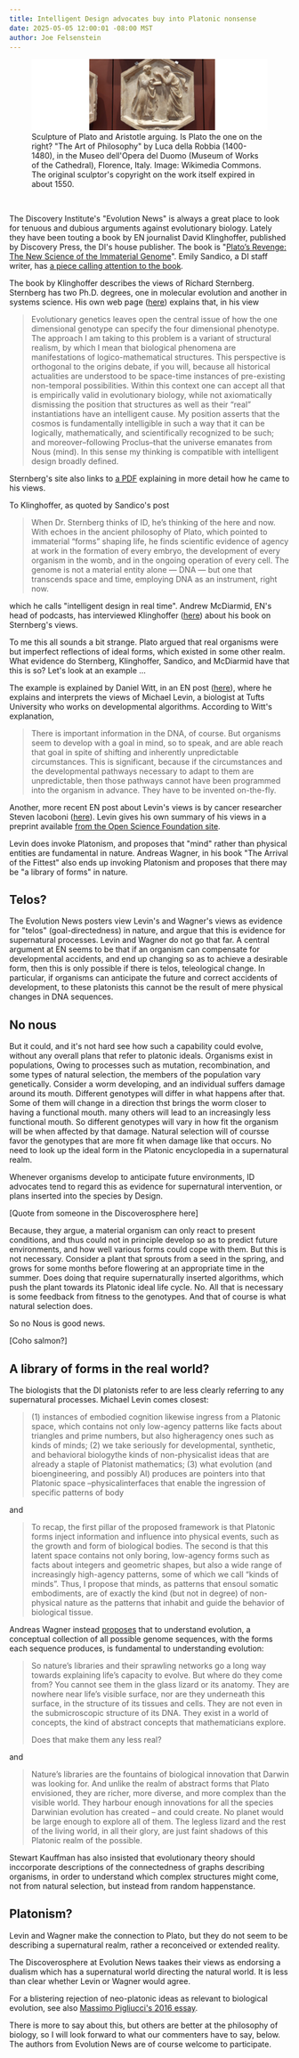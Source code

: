 ```yaml
---
title: Intelligent Design advocates buy into Platonic nonsense
date: 2025-05-05 12:00:01 -08:00 MST
author: Joe Felsenstein
---
```


<figure><img src="/uploads/2025/PlatoAristotle.jpg" alt="[Sculpture of Plato and Aristotle arguing]" />
<figcaption>Sculpture of Plato and Aristotle arguing.  Is Plato the one on the right?  "The Art of Philosophy"  by  Luca della Robbia (1400-1480), in 
the Museo dell'Opera del Duomo (Museum of Works of the Cathedral), Florence, Italy.  Image: Wikimedia Commons.  The original sculptor's copyright on the work itself expired in about 1550.</figure>

<p>&nbsp;</p>


The Discovery Institute's "Evolution News" is always a great place to look for tenuous and dubious arguments against evolutionary 
biology.  Lately they have been touting a book by EN journalist David Klinghoffer, published by Discovery Press, 
the DI's house publisher.  The book is "[Plato’s Revenge: The New Science of the Immaterial Genome](https://discovery.press/b/platos-revenge/)".   Emily Sandico, a DI staff writer, has [a piece calling attention to the book]( https://evolutionnews.org/2025/04/platos-revenge-intelligent-design-in-real-time/).

The book by Klinghoffer describes the views of Richard Sternberg.  Sternberg has two 
Ph.D. degrees, one in molecular evolution and another in systems science.  His
own web page ([here](https://richardsternberg.com/)) explains that, in his view

> Evolutionary genetics leaves open the central issue of how the one dimensional genotype can specify the four dimensional phenotype. The approach I am taking to this problem is a variant of structural realism, by which I mean that biological phenomena are manifestations of logico-mathematical structures. This perspective is orthogonal to the origins debate, if you will, because all historical actualities are understood to be space-time instances of pre-existing non-temporal possibilities. Within this context one can accept all that is empirically valid in evolutionary biology, while not axiomatically dismissing the position that structures as well as their “real” instantiations have an intelligent cause. My position asserts that the cosmos is fundamentally intelligible in such a way that it can be logically, mathematically, and scientifically recognized to be such; and moreover–following Proclus–that the universe emanates from Nous (mind). In this sense my thinking is compatible with intelligent design broadly defined.

Sternberg's site also links to [a PDF](https://www.discovery.org/f/54005/) explaining in more detail how he came to his views.

To Klinghoffer, as quoted by Sandico's post

> When Dr. Sternberg thinks of ID, he’s thinking of the here and now. With echoes in the ancient philosophy of Plato, which pointed to immaterial “forms” shaping life, he finds scientific evidence of agency at work in the formation of every embryo, the development of every organism in the womb, and in the ongoing operation of every cell. The genome is not a material entity alone — DNA — but one that transcends space and time, employing DNA as an instrument, right now. 

which he calls "intelligent design in real time".  Andrew McDiarmid, EN's head of podcasts, has interviewed Klinghoffer ([here](https://evolutionnews.org/2025/05/platos-revenge-the-next-scientific-revolution/)) about his book on Sternberg's views.

To me this all sounds a bit strange.  Plato argued that real organisms were but imperfect reflections of ideal forms, which existed in some other realm. 
What evidence do Sternberg, Klinghoffer, Sandico, and McDiarmid have that this is so?  Let's look at an example ...

<!--read more-->

The example is explained by Daniel Witt, in an EN post ([here](https://evolutionnews.org/2025/02/biologist-michael-levin-a-farewell-to-physicalism/)), where he explains and interprets the views of Michael Levin, a biologist at Tufts University who works on developmental algorithms.  According to Witt's explanation,

> There is important information in the DNA, of course. But organisms seem to develop with a goal in mind, so to speak, and are able reach that goal in spite of shifting and inherently unpredictable circumstances. This is significant, because if the circumstances and the developmental pathways necessary to adapt to them are unpredictable, then those pathways cannot have been programmed into the organism in advance. They have to be invented on-the-fly.

Another, more recent EN post about Levin's views is by cancer researcher Steven Iacoboni ([here](https://evolutionnews.org/2025/04/life-itself-in-michael-levins-platonism-teleology-advances/)).
Levin gives his own summary of his views in a preprint available [from the Open Science Foundation site](https://osf.io/preprints/psyarxiv/5g2xj_v2).  

Levin does invoke Platonism, and proposes that "mind" rather than physical entities are fundamental in nature.  Andreas Wagner, in his book "The Arrival of the Fittest" also ends up invoking Platonism and proposes that there may be "a library of forms" in nature.

## Telos? ##

The Evolution News posters view Levin's and Wagner's views as evidence for "telos" (goal-directedness) in nature, and argue that this is evidence for supernatural processes.  Levin and Wagner do not go that far.
A central argument at EN seems to be that if an organism can compensate for developmental accidents, and end up changing so as to achieve a desirable form, then this is only possible if there is telos, teleological change.
In particular, if organisms can anticipate the future and correct accidents of development, to these platonists this cannot be the result of mere physical changes in DNA sequences.

## No nous ##

But it could, and it's not hard see how such a capability could evolve, without any overall plans that refer to platonic 
ideals.  Organisms exist in populations,  Owing to processes such as mutation, recombination, and some types of 
natural selection, the members of the population vary genetically. Consider a worm developing, and an individual 
suffers damage around its mouth.  Different genotypes will differ in what happens after that.  Some of them 
will change in a direction thst brings the worm closer to having a functional mouth. many others will lead to 
an increasingly less functional mouth.  So different genotypes will vary in how fit the organism will be 
when affected by that damage.   Natural selection will of coursse favor the genotypes that are more fit when 
damage like that occurs.  No need to look up the ideal form in the Platonic encyclopedia in a supernatural 
realm.

Whenever organisms develop to anticipate future environments, ID advocates tend to regard this as 
evidence for supernatural intervention, or plans inserted into the species by Design. 

[Quote from someone in the Discoverosphere here]

Because, they 
argue, a material organism can only react to present conditions, and thus could not in principle 
develop so as to predict future environments, and how well various forms could cope with 
them.  But this is not necessary.  Consider a plant that sprouts from a seed in the spring, 
and grows for some months before flowering at an appropriate time in the summer.  Does doing 
that require supernaturally inserted algorithms, which push the plant towards its Platonic 
ideal life cycle. No. All that is necessary is some feedback from fitness to the 
genotypes.  And that of course is what natural selection does.

So no Nous is good news.

[Coho salmon?]

## A library of forms in the real world? ##

The biologists that the DI platonists refer to are less clearly referring to any 
supernatural processes.  Michael Levin comes closest:

> (1) instances	of	embodied	cognition	likewise	ingress	from	a	Platonic	space,	which	contains	not	only	low-agency	patterns	like	facts	about	triangles	and	prime	numbers,	but	also	higheragency	ones	such	as	kinds	of	minds;	(2) we	take	seriously	for	developmental,	synthetic,	and	behavioral	biologythe	 kinds of	 non-physicalist	 ideas	 that	 are	 already	 a	 staple	 of	 Platonist	mathematics; (3)	what	evolution	(and	bioengineering,	and	possibly AI)	produces	are	pointers	into	that	Platonic	space	–physicalinterfaces that	enable	the	ingression	of	specific	 patterns of	 body	 

and

> To	recap,	the	first	pillar	of	the	proposed	framework	is	that	Platonic	forms	inject	information	and	influence	into	physical	events,	such	as	the	growth	and	form	of	biological	bodies.	The	second	is	that	this	latent	space	contains	not	only	boring,	low-agency	forms	such	as	facts	about	integers	and	geometric	shapes,	but	also	a	wide	range	of	increasingly	high-agency	patterns,	some	of	which	we	call	“kinds	of	minds”.	Thus,	I	propose	that	minds,	as	patterns	that	ensoul	somatic	embodiments,	are	of	exactly	the	kind	(but	not	in	degree)	of	non-physical	nature	as	the	patterns	that	inhabit	and	guide	the	behavior	of	biological	tissue.


Andreas Wagner instead [proposes](https://aeon.co/essays/without-a-library-of-platonic-forms-evolution-couldn-t-work) that to understand evolution, 
a conceptual collection of all possible genome 
sequences, with the forms each sequence produces, is fundamental to understanding
evolution:

> So nature’s libraries and their sprawling networks go a long way towards explaining life’s capacity to evolve. But where do they come from? You cannot see them in the glass lizard or its anatomy. They are nowhere near life’s visible surface, nor are they underneath this surface, in the structure of its tissues and cells. They are not even in the submicroscopic structure of its DNA. They exist in a world of concepts, the kind of abstract concepts that mathematicians explore.
> 
> Does that make them any less real?

and

> Nature’s libraries are the fountains of biological innovation that Darwin was looking for. And unlike the realm of abstract forms that Plato envisioned, they are richer, more diverse, and more complex than the visible world. They harbour enough innovations for all the species Darwinian evolution has created – and could create. No planet would be large enough to explore all of them. The legless lizard and the rest of the living world, in all their glory, are just faint shadows of this Platonic realm of the possible.


Stewart Kauffman has also insisted that evolutionary theory should inccorporate 
descriptions of the connectedness of graphs describing organisms, in order 
to understand which complex structures might come, not from natural 
selection, but instead from random happenstance.

## Platonism? ##

Levin and Wagner make the connection to Plato, but they do not seem to be 
describing a supernatural realm, rather a reconceived or extended reality.

The Discoverosphere at Evolution News taakes their views as 
endorsing a dualism which has a supernatural world directing 
the natural world.  It is less than clear whether Levin or 
Wagner would agree.

For a blistering rejection of neo-platonic ideas as 
relevant to biological evolution, see also [Massimo 
Pigliucci's 2016 essay](https://nautil.us/the-neo_platonic-argument-for-evolution-couldnt-be-more-wrong-236176/).


There is more to say about this, but others are better at the 
philosophy of biology, so I will look forward to what our commenters have to say, below.  The 
authors from Evolution News are of course welcome to participate.









